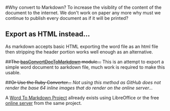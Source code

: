 #Why convert to Markdown?
To increase the visiblity of the content of the document to the internet. We don't work on paper any more why must we continue to publish every document as if it will be printed?

## Export as HTML instead...
As markdown accepts basic HTML exporting the word file as an html file then stripping the header portion works well enough as an alternative.

##~~The [basConvertDocToMarkdown](Archived/basConvertDocToMarkdown.bas) module...~~
This is an attempt to export a simple word document to aarkdown file, much work is required to make this usable.

##~~Or Use the Ruby Converter...~~
*Not using this method as GitHub does not render the base 64 inline images that do render on the online server...*

A [Word To Markdown Project](https://github.com/benbalter/word-to-markdown) allready exists using LibreOffice or the free [online server](http://word-to-markdown.herokuapp.com/) from the same project.

